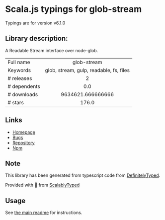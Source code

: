
# Scala.js typings for glob-stream

Typings are for version v6.1.0

## Library description:
A Readable Stream interface over node-glob.

|                    |                 |
| ------------------ | :-------------: |
| Full name          | glob-stream |
| Keywords           | glob, stream, gulp, readable, fs, files |
| # releases         | 2 |
| # dependents       | 0.0 |
| # downloads        | 9634621.666666666 |
| # stars            | 176.0 |

## Links
- [Homepage](https://github.com/gulpjs/glob-stream#readme)
- [Bugs](https://github.com/gulpjs/glob-stream/issues)
- [Repository](https://github.com/gulpjs/glob-stream)
- [Npm](https://www.npmjs.com/package/glob-stream)
    


## Note
This library has been generated from typescript code from [DefinitelyTyped](https://definitelytyped.org).

Provided with :purple_heart: from [ScalablyTyped](https://github.com/oyvindberg/ScalablyTyped)

## Usage
See [the main readme](../../readme.md) for instructions.


